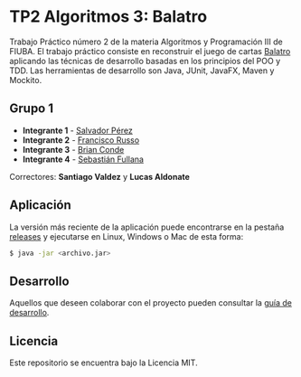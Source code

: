 # TP2 Algoritmos 3: Balatro

Trabajo Práctico número 2 de la materia Algoritmos y Programación III de FIUBA.
El trabajo práctico consiste en reconstruir el juego de cartas [Balatro]() aplicando
las técnicas de desarrollo basadas en los principios del POO y TDD. Las herramientas de
desarrollo son Java, JUnit, JavaFX, Maven y Mockito.

## Grupo 1

* **Integrante 1** - [Salvador Pérez](https://github.com/salvaPerezMendoza)
* **Integrante 2** - [Francisco Russo](https://github.com/Zokalyx)
* **Integrante 3** - [Brian Conde]()
* **Integrante 4** - [Sebastián Fullana]()

Correctores: **Santiago Valdez** y **Lucas Aldonate**

## Aplicación

La versión más reciente de la aplicación puede encontrarse en la pestaña [releases](https://github.com/Zokalyx/Balatro/releases/latest) y ejecutarse en Linux, Windows o Mac de esta forma:

```bash
$ java -jar <archivo.jar>
```

## Desarrollo

Aquellos que deseen colaborar con el proyecto pueden consultar la [guía de desarrollo](./docs/Desarrollo.md).

## Licencia

Este repositorio se encuentra bajo la Licencia MIT.

